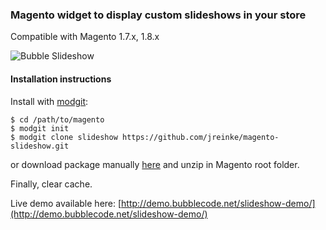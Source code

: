 ### Magento widget to display custom slideshows in your store

Compatible with Magento 1.7.x, 1.8.x

![Bubble Slideshow](http://i.imgur.com/ktsPvl2.png)

#### Installation instructions

Install with [modgit](https://github.com/jreinke/modgit):

    $ cd /path/to/magento
    $ modgit init
    $ modgit clone slideshow https://github.com/jreinke/magento-slideshow.git

or download package manually [here](https://github.com/jreinke/magento-slideshow/archive/master.zip) and unzip in Magento root folder.

Finally, clear cache.

Live demo available here: [http://demo.bubblecode.net/slideshow-demo/](http://demo.bubblecode.net/slideshow-demo/)